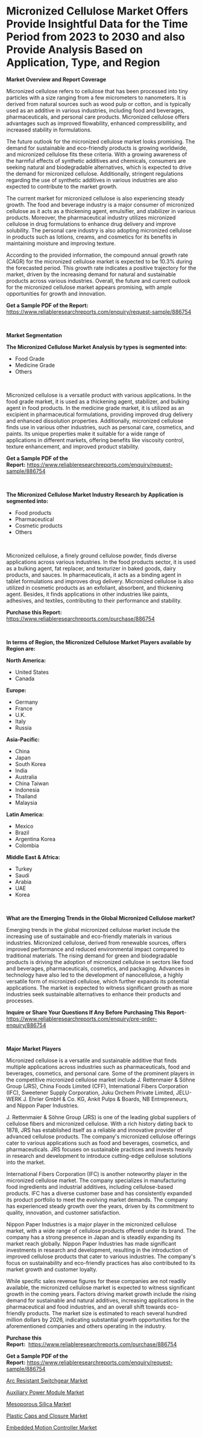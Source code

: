 <p><h1>Micronized Cellulose Market Offers Provide Insightful Data for the Time Period from 2023 to 2030 and also Provide Analysis Based on Application, Type, and Region</h1></p><p><strong>Market Overview and Report Coverage</strong></p>
<p><p>Micronized cellulose refers to cellulose that has been processed into tiny particles with a size ranging from a few micrometers to nanometers. It is derived from natural sources such as wood pulp or cotton, and is typically used as an additive in various industries, including food and beverages, pharmaceuticals, and personal care products. Micronized cellulose offers advantages such as improved flowability, enhanced compressibility, and increased stability in formulations.</p><p>The future outlook for the micronized cellulose market looks promising. The demand for sustainable and eco-friendly products is growing worldwide, and micronized cellulose fits these criteria. With a growing awareness of the harmful effects of synthetic additives and chemicals, consumers are seeking natural and biodegradable alternatives, which is expected to drive the demand for micronized cellulose. Additionally, stringent regulations regarding the use of synthetic additives in various industries are also expected to contribute to the market growth.</p><p>The current market for micronized cellulose is also experiencing steady growth. The food and beverage industry is a major consumer of micronized cellulose as it acts as a thickening agent, emulsifier, and stabilizer in various products. Moreover, the pharmaceutical industry utilizes micronized cellulose in drug formulations to enhance drug delivery and improve solubility. The personal care industry is also adopting micronized cellulose in products such as lotions, creams, and cosmetics for its benefits in maintaining moisture and improving texture.</p><p>According to the provided information, the compound annual growth rate (CAGR) for the micronized cellulose market is expected to be 10.3% during the forecasted period. This growth rate indicates a positive trajectory for the market, driven by the increasing demand for natural and sustainable products across various industries. Overall, the future and current outlook for the micronized cellulose market appears promising, with ample opportunities for growth and innovation.</p></p>
<p><strong>Get a Sample PDF of the Report:</strong> <a href="https://www.reliableresearchreports.com/enquiry/request-sample/886754">https://www.reliableresearchreports.com/enquiry/request-sample/886754</a></p>
<p>&nbsp;</p>
<p><strong>Market Segmentation</strong></p>
<p><strong>The Micronized Cellulose Market Analysis by types is segmented into:</strong></p>
<p><ul><li>Food Grade</li><li>Medicine Grade</li><li>Others</li></ul></p>
<p>&nbsp;</p>
<p><p>Micronized cellulose is a versatile product with various applications. In the food grade market, it is used as a thickening agent, stabilizer, and bulking agent in food products. In the medicine grade market, it is utilized as an excipient in pharmaceutical formulations, providing improved drug delivery and enhanced dissolution properties. Additionally, micronized cellulose finds use in various other industries, such as personal care, cosmetics, and paints. Its unique properties make it suitable for a wide range of applications in different markets, offering benefits like viscosity control, texture enhancement, and improved product stability.</p></p>
<p><strong>Get a Sample PDF of the Report:</strong>&nbsp;<a href="https://www.reliableresearchreports.com/enquiry/request-sample/886754">https://www.reliableresearchreports.com/enquiry/request-sample/886754</a></p>
<p>&nbsp;</p>
<p><strong>The Micronized Cellulose Market Industry Research by Application is segmented into:</strong></p>
<p><ul><li>Food products</li><li>Pharmaceutical</li><li>Cosmetic products</li><li>Others</li></ul></p>
<p>&nbsp;</p>
<p><p>Micronized cellulose, a finely ground cellulose powder, finds diverse applications across various industries. In the food products sector, it is used as a bulking agent, fat replacer, and texturizer in baked goods, dairy products, and sauces. In pharmaceuticals, it acts as a binding agent in tablet formulations and improves drug delivery. Micronized cellulose is also utilized in cosmetic products as an exfoliant, absorbent, and thickening agent. Besides, it finds applications in other industries like paints, adhesives, and textiles, contributing to their performance and stability.</p></p>
<p><strong>Purchase this Report:</strong>&nbsp; <a href="https://www.reliableresearchreports.com/purchase/886754">https://www.reliableresearchreports.com/purchase/886754</a></p>
<p>&nbsp;</p>
<p><strong>In terms of Region, the Micronized Cellulose Market Players available by Region are:</strong></p>
<p>
    <p> <strong> North America: </strong>
        <ul>
            <li>United States</li>
            <li>Canada</li>
        </ul>
        </p> 
    <p> <strong> Europe: </strong>
        <ul>
            <li>Germany</li>
            <li>France</li>
            <li>U.K.</li>
            <li>Italy</li>
            <li>Russia</li>
        </ul>
        </p> 
    <p> <strong> Asia-Pacific: </strong>
        <ul>
            <li>China</li>
            <li>Japan</li>
            <li>South Korea</li>
            <li>India</li>
            <li>Australia</li>
            <li>China Taiwan</li>
            <li>Indonesia</li>
            <li>Thailand</li>
            <li>Malaysia</li>
        </ul>
        </p> 
    <p> <strong> Latin America: </strong>
        <ul>
            <li>Mexico</li>
            <li>Brazil</li>
            <li>Argentina Korea</li>
            <li>Colombia</li>
        </ul>
        </p> 
    <p> <strong> Middle East & Africa: </strong>
        <ul>
            <li>Turkey</li>
            <li>Saudi</li>
            <li>Arabia</li>
            <li>UAE</li>
            <li>Korea</li>
        </ul>
    </p>
    </p>
<p>&nbsp;</p>
<p><strong>What are the Emerging Trends in the Global Micronized Cellulose market?</strong></p>
<p><p>Emerging trends in the global micronized cellulose market include the increasing use of sustainable and eco-friendly materials in various industries. Micronized cellulose, derived from renewable sources, offers improved performance and reduced environmental impact compared to traditional materials. The rising demand for green and biodegradable products is driving the adoption of micronized cellulose in sectors like food and beverages, pharmaceuticals, cosmetics, and packaging. Advances in technology have also led to the development of nanocellulose, a highly versatile form of micronized cellulose, which further expands its potential applications. The market is expected to witness significant growth as more industries seek sustainable alternatives to enhance their products and processes.</p></p>
<p><strong>Inquire or Share Your Questions If Any Before Purchasing This Report</strong>- <a href="https://www.reliableresearchreports.com/enquiry/pre-order-enquiry/886754">https://www.reliableresearchreports.com/enquiry/pre-order-enquiry/886754</a></p>
<p>&nbsp;</p>
<p><strong>Major Market Players</strong></p>
<p><p>Micronized cellulose is a versatile and sustainable additive that finds multiple applications across industries such as pharmaceuticals, food and beverages, cosmetics, and personal care. Some of the prominent players in the competitive micronized cellulose market include J. Rettenmaier & Söhne Group (JRS), China Foods Limited (CFF), International Fibers Corporation (IFC), Sweetener Supply Corporation, Juku Orchem Private Limited, JELU-WERK J. Ehrler GmbH & Co. KG, Ankit Pulps & Boards, NB Entrepreneurs, and Nippon Paper Industries.</p><p>J. Rettenmaier & Söhne Group (JRS) is one of the leading global suppliers of cellulose fibers and micronized cellulose. With a rich history dating back to 1878, JRS has established itself as a reliable and innovative provider of advanced cellulose products. The company's micronized cellulose offerings cater to various applications such as food and beverages, cosmetics, and pharmaceuticals. JRS focuses on sustainable practices and invests heavily in research and development to introduce cutting-edge cellulose solutions into the market.</p><p>International Fibers Corporation (IFC) is another noteworthy player in the micronized cellulose market. The company specializes in manufacturing food ingredients and industrial additives, including cellulose-based products. IFC has a diverse customer base and has consistently expanded its product portfolio to meet the evolving market demands. The company has experienced steady growth over the years, driven by its commitment to quality, innovation, and customer satisfaction.</p><p>Nippon Paper Industries is a major player in the micronized cellulose market, with a wide range of cellulose products offered under its brand. The company has a strong presence in Japan and is steadily expanding its market reach globally. Nippon Paper Industries has made significant investments in research and development, resulting in the introduction of improved cellulose products that cater to various industries. The company's focus on sustainability and eco-friendly practices has also contributed to its market growth and customer loyalty.</p><p>While specific sales revenue figures for these companies are not readily available, the micronized cellulose market is expected to witness significant growth in the coming years. Factors driving market growth include the rising demand for sustainable and natural additives, increasing applications in the pharmaceutical and food industries, and an overall shift towards eco-friendly products. The market size is estimated to reach several hundred million dollars by 2026, indicating substantial growth opportunities for the aforementioned companies and others operating in the industry.</p></p>
<p><strong>Purchase this Report:</strong>&nbsp;&nbsp;<a href="https://www.reliableresearchreports.com/purchase/886754">https://www.reliableresearchreports.com/purchase/886754</a></p>
<p></p>
<p><strong>Get a Sample PDF of the Report:</strong>&nbsp;<a href="https://www.reliableresearchreports.com/enquiry/request-sample/886754">https://www.reliableresearchreports.com/enquiry/request-sample/886754</a></p>
<p><p><a href="https://medium.com/@favor.case.flash/arc-resistant-switchgear-market-competitive-analysis-market-trends-and-forecast-to-2030-2de84b56a09c">Arc Resistant Switchgear Market</a></p><p><a href="https://medium.com/@omamuller06/auxiliary-power-module-market-furnishes-information-on-market-share-market-trends-and-market-fa8928f64957">Auxiliary Power Module Market</a></p><p><a href="https://github.com/gshchiplitsov/Market-Research-Report-List-1/blob/main/mesoporous-silica-market.md">Mesoporous Silica Market</a></p><p><a href="https://github.com/ambrozg/Market-Research-Report-List-1/blob/main/plastic-caps-and-closure-market.md">Plastic Caps and Closure Market</a></p><p><a href="https://medium.com/@blow.allow.stir/embedded-motion-controller-market-share-evolution-and-market-growth-trends-2023-2030-df2d71ae63d3">Embedded Motion Controller Market</a></p></p>